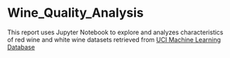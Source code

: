 # Wine_Quality_Analysis
This report uses Jupyter Notebook to explore and analyzes characteristics of red wine and white wine datasets retrieved from [UCI Machine Learning Database](https://archive.ics.uci.edu/ml/datasets/Wine+Quality)
